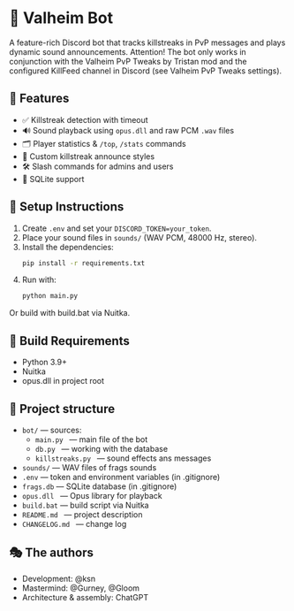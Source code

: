 # 🤖 Valheim Bot

A feature-rich Discord bot that tracks killstreaks in PvP messages and plays dynamic sound announcements.
Attention! The bot only works in conjunction with the Valheim PvP Tweaks by Tristan mod and the configured KillFeed channel in Discord (see Valheim PvP Tweaks settings).

## 🎨 Features

- ✅ Killstreak detection with timeout
- 🔊 Sound playback using `opus.dll` and raw PCM `.wav` files
- 🗂️ Player statistics & `/top`, `/stats` commands
- 🎨 Custom killstreak announce styles
- 🛠 Slash commands for admins and users
- 💾 SQLite support

## 📜 Setup Instructions

1. Create `.env` and set your `DISCORD_TOKEN=your_token`.
2. Place your sound files in `sounds/` (WAV PCM, 48000 Hz, stereo).
3. Install the dependencies:
   ```bash
   pip install -r requirements.txt
   ```
4. Run with:
    ```bash
    python main.py
    ```

Or build with build.bat via Nuitka.

## 🔧 Build Requirements

- Python 3.9+
- Nuitka
- opus.dll in project root

## 📁 Project structure

- `bot/` — sources:
  - `main.py ` — main file of the bot
  - `db.py ` — working with the database
  - `killstreaks.py ` — sound effects ans messages
- `sounds/` — WAV files of frags sounds
- `.env` — token and environment variables (in .gitignore)
- `frags.db` — SQLite database (in .gitignore)
- `opus.dll ` — Opus library for playback
- `build.bat` — build script via Nuitka
- `README.md ` — project description
- `CHANGELOG.md ` — change log

## 🎭 The authors

- Development: @ksn
- Mastermind: @Gurney, @Gloom
- Architecture & assembly: ChatGPT